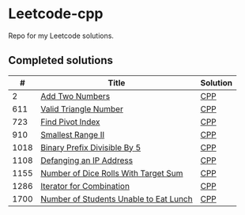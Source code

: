 # Leetcode-cpp
Repo for my Leetcode solutions.

## Completed solutions

| # | Title | Solution |
 --- | --- | --- |
| 2 | [Add Two Numbers](https://leetcode.com/problems/add-two-numbers/) | [CPP](https://github.com/SidewaysFinch/leetcode-cpp/tree/main/Solutions/2%20Add%20Two%20Numbers) |
| 611 | [Valid Triangle Number](https://leetcode.com/problems/valid-triangle-number/) | [CPP](https://github.com/SidewaysFinch/leetcode-cpp/tree/main/Solutions/611%20Valid%20Triangle%20Number) |
| 723 | [Find Pivot Index](https://leetcode.com/problems/find-pivot-index/) | [CPP](https://github.com/SidewaysFinch/leetcode-cpp/tree/main/Solutions/724%20Find%20Pivot%20Index) |
| 910 | [Smallest Range II](https://leetcode.com/problems/smallest-range-ii/) | [CPP](https://github.com/SidewaysFinch/leetcode-cpp/tree/main/Solutions/910%20Smallest%20Range%20II) |
| 1018 | [Binary Prefix Divisible By 5](https://leetcode.com/problems/binary-prefix-divisible-by-5/) | [CPP](https://github.com/SidewaysFinch/leetcode-cpp/tree/main/Solutions/1018%Binary%20Prefix%20Divisible%20By%205) |
| 1108 | [Defanging an IP Address](https://leetcode.com/problems/defanging-an-ip-address/) | [CPP](https://github.com/SidewaysFinch/leetcode-cpp/tree/main/Solutions/1108%20Defanging%20an%20IP%20Address) |
| 1155 | [Number of Dice Rolls With Target Sum](https://leetcode.com/problems/number-of-dice-rolls-with-target-sum/) | [CPP](https://github.com/SidewaysFinch/leetcode-cpp/tree/main/Solutions/1155%20number%20of%20dice%20rolls%20with%20target%20sum/) |
| 1286 | [Iterator for Combination](https://leetcode.com/problems/iterator-for-combination/) | [CPP](https://github.com/SidewaysFinch/leetcode-cpp/tree/main/Solutions/1155%20number%20of%20dice%20rolls%20with%20target%20sum/) |
| 1700 | [Number of Students Unable to Eat Lunch](https://leetcode.com/problems/number-of-students-unable-to-eat-lunch/) | [CPP](https://github.com/SidewaysFinch/leetcode-cpp/tree/main/Solutions/1700%20Number%20of%20Students%20Unable%20To%20Eat%20Lunch) |
